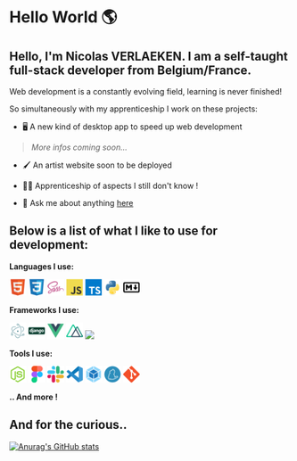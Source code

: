 # Hello World 🌎

## Hello, I'm Nicolas VERLAEKEN. I am a self-taught full-stack developer from Belgium/France. 

Web development is a constantly evolving field, learning is never finished!

So simultaneously with my apprenticeship I work on these projects:

- 🖥️ A new kind of desktop app to speed up web development
 > *More infos coming soon...*
 
- 🖌️ An artist website soon to be deployed

- 👨‍🎓 Apprenticeship of aspects I still don't know ! 

- 💬 Ask me about anything [here](https://github.com/NicolasV/NicolasV/issues)

## Below is a list of what I like to use for development:

**Languages I use:**

[<img src="https://raw.githubusercontent.com/devicons/devicon/master/icons/html5/html5-original.svg" width="30"/>](https://html.spec.whatwg.org/multipage/ "HTML5")
[<img src="https://raw.githubusercontent.com/devicons/devicon/master/icons/css3/css3-original.svg" width="30"/>](https://www.w3.org/Style/CSS/#specs "CSS3")
[<img src="https://raw.githubusercontent.com/devicons/devicon/master/icons/sass/sass-original.svg" width="30"/>](https://sass-lang.com "Sass")
[<img src="https://raw.githubusercontent.com/devicons/devicon/master/icons/javascript/javascript-original.svg" width="30"/>](https://www.ecma-international.org/publications-and-standards/standards/ecma-262/ "Javascript")
[<img src="https://raw.githubusercontent.com/devicons/devicon/master/icons/typescript/typescript-original.svg" width="30"/>](https://www.typescriptlang.org/ "Typescript")
[<img src="https://raw.githubusercontent.com/devicons/devicon/master/icons/python/python-original.svg" width="30"/>](https://www.python.org/ "Python")
[<img src="https://raw.githubusercontent.com/devicons/devicon/master/icons/markdown/markdown-original.svg" width="30"/>](https://github.com/adam-p/markdown-here/wiki/Markdown-Cheatsheet "Markdown")

**Frameworks I use:**

[<img src="https://raw.githubusercontent.com/devicons/devicon/master/icons/electron/electron-original.svg" width="30"/>](https://www.electronjs.org/ "Electron")
[<img src="https://raw.githubusercontent.com/devicons/devicon/master/icons/django/django-original.svg" width="30"/>](https://www.djangoproject.com/ "Django")
[<img src="https://raw.githubusercontent.com/devicons/devicon/master/icons/vuejs/vuejs-original.svg" width="30"/>](https://vuejs.org/ "VueJS")
[<img src="https://raw.githubusercontent.com/devicons/devicon/master/icons/nuxtjs/nuxtjs-original.svg" width="30"/>](https://nuxtjs.org/ "NuxtJS")
[<img src="https://avatars.githubusercontent.com/u/22138497?s=200&v=4" height="30"/>](https://vuetifyjs.com/ "Vuetify")
<!-- []( "") -->

**Tools I use:**

[<img src="https://raw.githubusercontent.com/devicons/devicon/master/icons/nodejs/nodejs-original.svg" width="30"/>](https://nodejs.org/ "NodeJS")
[<img src="https://raw.githubusercontent.com/devicons/devicon/master/icons/figma/figma-original.svg" width="30"/>](https://www.figma.com/ "Figma")
[<img src="https://raw.githubusercontent.com/devicons/devicon/master/icons/slack/slack-original.svg" width="30"/>](https://slack.com/ "Slack")
[<img src="https://raw.githubusercontent.com/devicons/devicon/master/icons/vscode/vscode-original.svg" width="30"/>](https://code.visualstudio.com/ "Visual Studio Code")
[<img src="https://raw.githubusercontent.com/devicons/devicon/master/icons/webpack/webpack-original.svg" width="30"/>](https://webpack.js.org/ "Webpack")
[<img src="https://raw.githubusercontent.com/devicons/devicon/master/icons/yarn/yarn-original.svg" width="30"/>](https://yarnpkg.com/ "Yarn")
[<img src="https://raw.githubusercontent.com/devicons/devicon/master/icons/git/git-original.svg" width="30"/>](https://git-scm.com/ "Git")

**.. And more !**

## And for the curious..
  
[![Anurag's GitHub stats](https://github-readme-stats.vercel.app/api?username=NicolasV&count_private=true&show_icons=true&theme=highcontrast&include_all_commits=true&border_radius=30&hide_border=true&bg_color=313849&title_color=667EBD&text_color=B1BACD&icon_color=467D46&)](https://github.com/NicolasV/github-readme-stats)

<!-- [![Top Langs](https://github-readme-stats.vercel.app/api/top-langs/?username=NicolasV)](https://github.com/NicolasV/github-readme-stats&border_radius=30&hide_border=true&bg_color=313849&title_color=667EBD&text_color=B1BACD&icon_color=467D46&) -->


